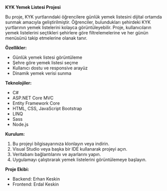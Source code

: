  **KYK Yemek Listesi Projesi**

Bu proje, KYK yurtlarındaki öğrencilere günlük yemek listesini dijital ortamda sunmak amacıyla geliştirilmiştir. Öğrenciler, bulundukları şehirdeki KYK yurtlarının yemek listelerini kolayca görüntüleyebilir. 
Proje, kullanıcıların yemek listelerini seçtikleri şehirlere göre filtrelemelerine ve her günün menüsünü takip etmelerine olanak tanır.

**Özellikler:**
- Günlük yemek listesi görüntüleme
- Şehre göre yemek listesi seçme
- Kullanıcı dostu ve responsive arayüz
- Dinamik yemek verisi sunma

**Teknolojiler:**
- C#
- ASP.NET Core MVC
- Entity Framework Core
- HTML, CSS, JavaScript Bootstrap
- LINQ
- Sass
- Node.js

**Kurulum:**
1. Bu projeyi bilgisayarınıza klonlayın veya indirin.
2. Visual Studio veya başka bir IDE kullanarak projeyi açın.
3. Veritabanı bağlantılarını ve ayarlarını yapın.
4. Uygulamayı çalıştırarak yemek listelerini görüntülemeye başlayın.

**Proje Ekibi:**
- Backend: Erhan Keskin
- Frontend: Erdal Keskin

 
 
